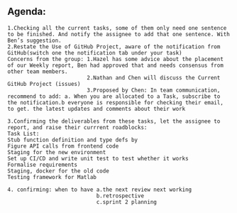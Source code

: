 ## Agenda:
    1.Checking all the current tasks, some of them only need one sentence to be finished. And notify the assignee to add that one sentence. With Ben’s suggestion.
    2.Restate the Use of GitHub Project, aware of the notification from GitHub(switch one the notification tab under your task)
    Concerns from the group: 1.Hazel has some advice about the placement of our Weekly report, Ben had approved that and needs consensus from other team members.
                             2.Nathan and Chen will discuss the Current GitHub Project (issues)
                             3.Proposed by Chen: In team communication, recommend to add: a. When you are allocated to a Task, subscribe to the notification.b everyone is responsible for checking their email, to get. the latest updates and comments about their work

    3.Confirming the deliverables from these tasks, let the assignee to report, and raise their currrent roadblocks:
    Task List:
    Stub function definition and type defs by 
    Figure API calls from frontend code
    Staging for the new environment
    Set up CI/CD and write unit test to test whether it works
    Formalise requirements
    Staging, docker for the old code
    Testing framework for Matlab
    
    4. confirming: when to have a.the next review next working
                                b.retrospective 
                                c.sprint 2 planning




